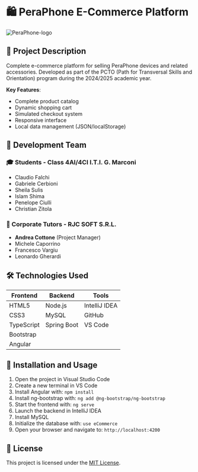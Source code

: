 # 🛍️ PeraPhone E-Commerce Platform

![PeraPhone-logo](https://github.com/user-attachments/assets/17f646a5-c2fa-46d0-bd3b-1649416cf25d)

## 📝 Project Description
Complete e-commerce platform for selling PeraPhone devices and related accessories. Developed as part of the PCTO (Path for Transversal Skills and Orientation) program during the 2024/2025 academic year.

**Key Features**:
- Complete product catalog
- Dynamic shopping cart
- Simulated checkout system
- Responsive interface
- Local data management (JSON/localStorage)

## 👥 Development Team
### 🎓 Students - Class 4AI/4CI I.T.I. G. Marconi
- Claudio Falchi
- Gabriele Cerbioni 
- Sheila Sulis
- Islam Shima
- Penelope Ciulli
- Christian Zitola

### 🏢 Corporate Tutors - RJC SOFT S.R.L.
- **Andrea Cottone** (Project Manager)
- Michele Caporrino
- Francesco Vargiu
- Leonardo Gherardi

## 🛠️ Technologies Used
| Frontend | Backend | Tools |
|----------|---------|-------|
| HTML5    | Node.js | IntelliJ IDEA |
| CSS3     | MySQL | GitHub |
| TypeScript | Spring Boot | VS Code |
| Bootstrap |         |       |
| Angular |         |       |

## 🚀 Installation and Usage
1. Open the project in Visual Studio Code
2. Create a new terminal in VS Code
3. Install Angular with: `npm install`
4. Install ng-bootstrap with: `ng add @ng-bootstrap/ng-bootstrap`
5. Start the frontend with: `ng serve`
6. Launch the backend in IntelliJ IDEA
7. Install MySQL
8. Initialize the database with: `use eCommerce`
9. Open your browser and navigate to: `http://localhost:4200`

## 📄 License
This project is licensed under the [MIT License](LICENSE).
